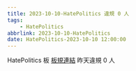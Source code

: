 ```yaml
---
title: 2023-10-10-HatePolitics 違規 0 人
tags:
    - HatePolitics
abbrlink: 2023-10-10-HatePolitics
date: HatePolitics-2023-10-10 12:00:00
---
```

HatePolitics 板 [板規連結](https://www.ptt.cc/bbs/HatePolitics/M.1617115262.A.D60.html)
昨天違規 0 人
